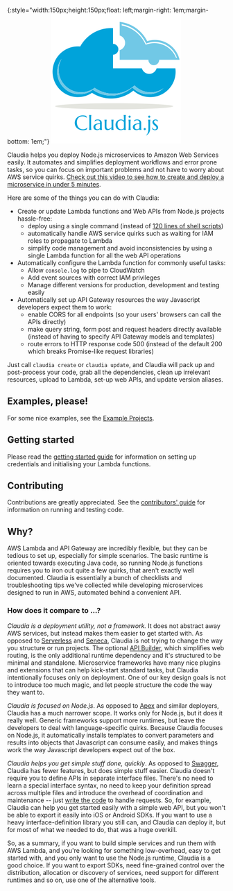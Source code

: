 {:style="width:150px;height:150px;float: left;margin-right: 1em;margin-bottom: 1em;"}
![Claudia.js logo](logo-300px.png)

Claudia helps you deploy Node.js microservices to Amazon Web Services easily. It automates and simplifies deployment workflows and error prone tasks, so you can focus on important problems and not have to worry about AWS service quirks. [Check out this video to see how to create and deploy a microservice in under 5 minutes](https://vimeo.com/156232471).

Here are some of the things you can do with Claudia:

  * Create or update Lambda functions and Web APIs from Node.js projects hassle-free:
    * deploy using a single command (instead of [120 lines of shell scripts](https://github.com/gojko/nodejs-aws-microservice-examples/blob/master/web-parameter-processing/setup.sh))
    * automatically handle AWS service quirks such as waiting for IAM roles to propagate to Lambda
    * simplify code management and avoid inconsistencies by using a single Lambda function for all the web API operations
  * Automatically configure the Lambda function for commonly useful tasks:
     * Allow `console.log` to pipe to CloudWatch
     * Add event sources with correct IAM privileges
     * Manage different versions for production, development and testing easily 
  * Automatically set up API Gateway resources the way Javascript developers expect them to work:
     * enable CORS for all endpoints (so your users' browsers can call the APIs directly)
     * make query string, form post and request headers directly available (instead of having to specify API Gateway models and templates)
     * route errors to HTTP response code 500 (instead of the default 200 which breaks Promise-like request libraries)

Just call `claudia create` or `claudia update`, and Claudia will pack up and post-process your code, grab all the dependencies, clean up irrelevant resources, upload to Lambda, set-up web APIs, and update version aliases. 

## Examples, please!

For some nice examples, see the [Example Projects](https://github.com/claudiajs/example-projects).

## Getting started 

Please read the [getting started guide](getting_started.md) for information on setting up credentials and initialising your Lambda functions.

## Contributing

Contributions are greatly appreciated. See the [contributors' guide](contributing.md) for information on running and testing code.

## Why?

AWS Lambda and API Gateway are incredibly flexible, but they can be tedious to set up, especially for simple scenarios. The basic runtime is oriented towards executing Java code, so running Node.js functions requires you to iron out quite a few quirks, that aren't exactly well documented. Claudia is essentially a bunch of checklists and troubleshooting tips we've collected while developing microservices designed to run in AWS, automated behind a convenient API. 

### How does it compare to ...?

_Claudia is a deployment utility, not a framework._ It does not abstract away AWS services, but instead makes them easier to get started with. As opposed to [Serverless](https://github.com/serverless/serverless) and [Seneca](http://senecajs.org/), Claudia is not trying to change the way you structure or run projects. The optional [API Builder](https://github.com/claudiajs/claudia-api-builder), which simplifies web routing, is the only additional runtime dependency and it's structured to be minimal and standalone. Microservice frameworks have many nice plugins and extensions that can help kick-start standard tasks, but Claudia intentionally focuses only on deployment. One of our key design goals is not to introduce too much magic, and let people structure the code the way they want to.

_Claudia is focused on Node.js_. As opposed to [Apex](https://github.com/apex/apex) and similar deployers, Claudia has a much narrower scope. It works only for Node.js, but it does it really well. Generic frameworks support more runtimes, but leave the developers to deal with language-specific quirks. Because Claudia focuses on Node.js, it automatically installs templates to convert parameters and results into objects that Javascript can consume easily, and makes things work the way Javascript developers expect out of the box.

_Claudia helps you get simple stuff done, quickly_. As opposed to [Swagger](http://swagger.io/), Claudia has fewer features, but does simple stuff easier. Claudia doesn't require you to define APIs in separate interface files. There's no need to learn a special interface syntax, no need to keep your definition spread across multiple files and introduce the overhead of coordination and maintenance -- just [write the code](https://github.com/claudiajs/example-projects/blob/master/web-api/web.js) to handle requests. So, for example, Claudia can help you get started easily with a simple web API, but you won't be able to export it easily into iOS or Android SDKs. If you want to use a heavy interface-definition library you still can, and Claudia can deploy it, but for most of what we needed to do, that was a huge overkill. 

So, as a summary, if you want to build simple services and run them with AWS Lambda, and you're looking for something low-overhead,  easy to get started with, and you only want to use the Node.js runtime, Claudia is a good choice. If you want to export SDKs, need fine-grained control over the distribution, allocation or discovery of services, need support for different runtimes and so on, use one of the alternative tools.
